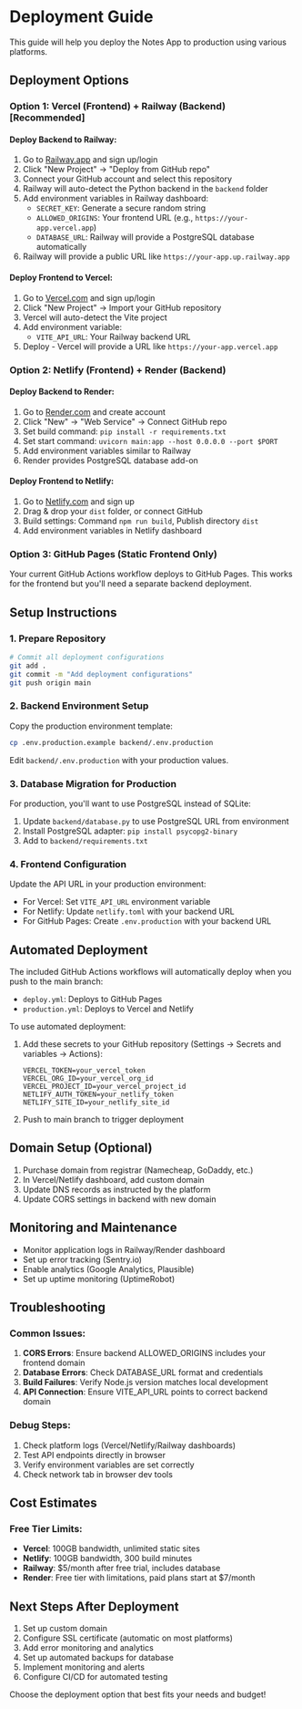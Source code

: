 # Deployment Guide

This guide will help you deploy the Notes App to production using various platforms.

## Deployment Options

### Option 1: Vercel (Frontend) + Railway (Backend) [Recommended]

#### Deploy Backend to Railway:
1. Go to [Railway.app](https://railway.app) and sign up/login
2. Click "New Project" → "Deploy from GitHub repo"
3. Connect your GitHub account and select this repository
4. Railway will auto-detect the Python backend in the `backend` folder
5. Add environment variables in Railway dashboard:
   - `SECRET_KEY`: Generate a secure random string
   - `ALLOWED_ORIGINS`: Your frontend URL (e.g., `https://your-app.vercel.app`)
   - `DATABASE_URL`: Railway will provide a PostgreSQL database automatically
6. Railway will provide a public URL like `https://your-app.up.railway.app`

#### Deploy Frontend to Vercel:
1. Go to [Vercel.com](https://vercel.com) and sign up/login
2. Click "New Project" → Import your GitHub repository
3. Vercel will auto-detect the Vite project
4. Add environment variable:
   - `VITE_API_URL`: Your Railway backend URL
5. Deploy - Vercel will provide a URL like `https://your-app.vercel.app`

### Option 2: Netlify (Frontend) + Render (Backend)

#### Deploy Backend to Render:
1. Go to [Render.com](https://render.com) and create account
2. Click "New" → "Web Service" → Connect GitHub repo
3. Set build command: `pip install -r requirements.txt`
4. Set start command: `uvicorn main:app --host 0.0.0.0 --port $PORT`
5. Add environment variables similar to Railway
6. Render provides PostgreSQL database add-on

#### Deploy Frontend to Netlify:
1. Go to [Netlify.com](https://netlify.com) and sign up
2. Drag & drop your `dist` folder, or connect GitHub
3. Build settings: Command `npm run build`, Publish directory `dist`
4. Add environment variables in Netlify dashboard

### Option 3: GitHub Pages (Static Frontend Only)

Your current GitHub Actions workflow deploys to GitHub Pages. This works for the frontend but you'll need a separate backend deployment.

## Setup Instructions

### 1. Prepare Repository
```bash
# Commit all deployment configurations
git add .
git commit -m "Add deployment configurations"
git push origin main
```

### 2. Backend Environment Setup

Copy the production environment template:
```bash
cp .env.production.example backend/.env.production
```

Edit `backend/.env.production` with your production values.

### 3. Database Migration for Production

For production, you'll want to use PostgreSQL instead of SQLite:

1. Update `backend/database.py` to use PostgreSQL URL from environment
2. Install PostgreSQL adapter: `pip install psycopg2-binary`
3. Add to `backend/requirements.txt`

### 4. Frontend Configuration

Update the API URL in your production environment:
- For Vercel: Set `VITE_API_URL` environment variable
- For Netlify: Update `netlify.toml` with your backend URL
- For GitHub Pages: Create `.env.production` with your backend URL

## Automated Deployment

The included GitHub Actions workflows will automatically deploy when you push to the main branch:

- `deploy.yml`: Deploys to GitHub Pages
- `production.yml`: Deploys to Vercel and Netlify

To use automated deployment:

1. Add these secrets to your GitHub repository (Settings → Secrets and variables → Actions):
   ```
   VERCEL_TOKEN=your_vercel_token
   VERCEL_ORG_ID=your_vercel_org_id
   VERCEL_PROJECT_ID=your_vercel_project_id
   NETLIFY_AUTH_TOKEN=your_netlify_token
   NETLIFY_SITE_ID=your_netlify_site_id
   ```

2. Push to main branch to trigger deployment

## Domain Setup (Optional)

1. Purchase domain from registrar (Namecheap, GoDaddy, etc.)
2. In Vercel/Netlify dashboard, add custom domain
3. Update DNS records as instructed by the platform
4. Update CORS settings in backend with new domain

## Monitoring and Maintenance

- Monitor application logs in Railway/Render dashboard
- Set up error tracking (Sentry.io)
- Enable analytics (Google Analytics, Plausible)
- Set up uptime monitoring (UptimeRobot)

## Troubleshooting

### Common Issues:
1. **CORS Errors**: Ensure backend ALLOWED_ORIGINS includes your frontend domain
2. **Database Errors**: Check DATABASE_URL format and credentials
3. **Build Failures**: Verify Node.js version matches local development
4. **API Connection**: Ensure VITE_API_URL points to correct backend domain

### Debug Steps:
1. Check platform logs (Vercel/Netlify/Railway dashboards)
2. Test API endpoints directly in browser
3. Verify environment variables are set correctly
4. Check network tab in browser dev tools

## Cost Estimates

### Free Tier Limits:
- **Vercel**: 100GB bandwidth, unlimited static sites
- **Netlify**: 100GB bandwidth, 300 build minutes
- **Railway**: $5/month after free trial, includes database
- **Render**: Free tier with limitations, paid plans start at $7/month

## Next Steps After Deployment

1. Set up custom domain
2. Configure SSL certificate (automatic on most platforms)
3. Add error monitoring and analytics
4. Set up automated backups for database
5. Implement monitoring and alerts
6. Configure CI/CD for automated testing

Choose the deployment option that best fits your needs and budget!